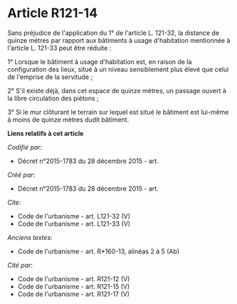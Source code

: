 # Article R121-14

Sans préjudice de l'application du 1° de l'article L. 121-32, la distance de quinze mètres par rapport aux bâtiments à usage
d'habitation mentionnée à l'article L. 121-33 peut être réduite : 

1° Lorsque le bâtiment à usage d'habitation est, en raison de la configuration des lieux, situé à un niveau sensiblement plus
élevé que celui de l'emprise de la servitude ; 

2° S'il existe déjà, dans cet espace de quinze mètres, un passage ouvert à la libre circulation des piétons ; 

3° Si le mur clôturant le terrain sur lequel est situé le bâtiment est lui-même à moins de quinze mètres dudit bâtiment.

**Liens relatifs à cet article**

_Codifié par_:

  - Décret n°2015-1783 du 28 décembre 2015 - art.

_Créé par_:

  - Décret n°2015-1783 du 28 décembre 2015 - art.

_Cite_:

  - Code de l'urbanisme - art. L121-32 (V)
  - Code de l'urbanisme - art. L121-33 (V)

_Anciens textes_:

  - Code de l'urbanisme - art. R*160-13, alinéas 2 à 5 (Ab)

_Cité par_:

  - Code de l'urbanisme - art. R121-12 (V)
  - Code de l'urbanisme - art. R121-15 (V)
  - Code de l'urbanisme - art. R121-17 (V)
